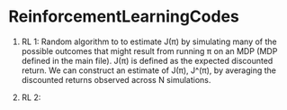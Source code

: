 # ReinforcementLearningCodes


1. RL 1: Random algorithm to to estimate J(π) by simulating many of the possible outcomes that might result from running π on an MDP (MDP defined in the main file).  J(π) is defined as the expected discounted
return. We can construct an estimate of J(π), J^(π), by averaging the discounted returns observed across N simulations.

2. RL 2: 
